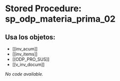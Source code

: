 # Stored Procedure: sp_odp_materia_prima_02

## Usa los objetos:
- [[inv_acum]]
- [[inv_items]]
- [[ODP_PRO_SUS]]
- [[v_inv_docum]]

*No code available.*
